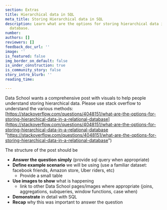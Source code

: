 ```yaml
---
section: Extras
title: Hierarchical data in SQL
meta_title: Storing Hierarchical data in SQL
description: Learn what are the options for storing hierarchical data in a relational
  database.
number: 
authors: []
reviewers: []
feedback_doc_url: ''
image: ''
is_featured: false
img_border_on_default: false
is_under_construction: true
is_community_story: false
story_intro_blurb: ''
reading_time: 

---
```

Data School wants a comprehensive post with visuals to help people understand storing hierarchical data. Please use stack overflow to understand the various methods: [https://stackoverflow.com/questions/4048151/what-are-the-options-for-storing-hierarchical-data-in-a-relational-database](https://stackoverflow.com/questions/4048151/what-are-the-options-for-storing-hierarchical-data-in-a-relational-database "https://stackoverflow.com/questions/4048151/what-are-the-options-for-storing-hierarchical-data-in-a-relational-database")

The structure of the post should be

* **Answer the question simply** (provide sql query when appropriate)
* **Define example scenario** we will be using (use a familiar dataset: facebook friends, Amazon store, Uber riders, etc)
  * Provide a small table
* **Use images to show** what is happening
  * link to other Data School pages/images where appropriate (joins, aggregations, subqueries, window functions, case when)
* **Demonstrate** in detail with SQL
* **Recap** why this was important to answer the question